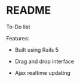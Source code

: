 # README

To-Do list

Features:

* Built using Rails 5

* Drag and drop interface

* Ajax realtime updating
